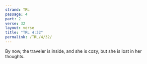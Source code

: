 ```yaml
---
strand: TRL
passage: 4
part: 2
verse: 32
layout: verse
title: "TRL 4:32"
permalink: /TRL/4/32/
---
```

By now, the traveler is inside, and she is cozy, but she is lost in her thoughts.

